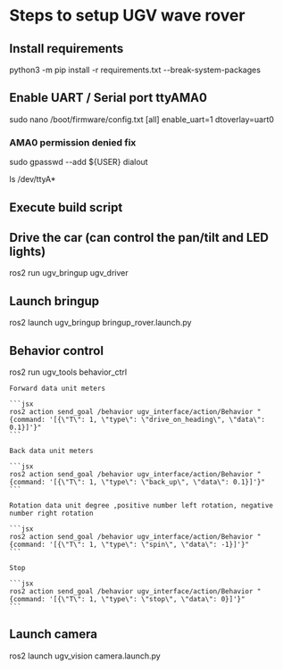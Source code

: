 # Steps to setup UGV wave rover

## Install requirements 

python3 -m pip install -r requirements.txt --break-system-packages

## Enable UART / Serial port ttyAMA0

sudo nano /boot/firmware/config.txt
[all]
enable_uart=1
dtoverlay=uart0

### AMA0 permission denied fix

sudo gpasswd --add ${USER} dialout

ls /dev/ttyA*

## Execute build script



## Drive the car (can control the pan/tilt and LED lights)

ros2 run ugv_bringup ugv_driver


## Launch bringup 

ros2 launch ugv_bringup bringup_rover.launch.py 



## Behavior control

ros2 run ugv_tools behavior_ctrl

    Forward data unit meters
        
    ```jsx
    ros2 action send_goal /behavior ugv_interface/action/Behavior "{command: '[{\"T\": 1, \"type\": \"drive_on_heading\", \"data\": 0.1}]'}"
    ```
    
    Back data unit meters
    
    ```jsx
    ros2 action send_goal /behavior ugv_interface/action/Behavior "{command: '[{\"T\": 1, \"type\": \"back_up\", \"data\": 0.1}]'}"
    ```
    
    Rotation data unit degree ,positive number left rotation, negative number right rotation
    
    ```jsx
    ros2 action send_goal /behavior ugv_interface/action/Behavior "{command: '[{\"T\": 1, \"type\": \"spin\", \"data\": -1}]'}"
    ```
    
    Stop
    
    ```jsx
    ros2 action send_goal /behavior ugv_interface/action/Behavior "{command: '[{\"T\": 1, \"type\": \"stop\", \"data\": 0}]'}"
    ```

## Launch camera

ros2 launch ugv_vision camera.launch.py
